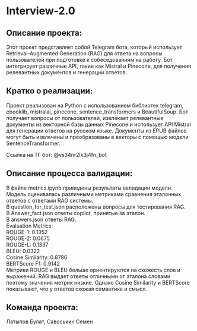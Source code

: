 # Interview-2.0
## Описание проекта:

Этот проект представляет собой Telegram бота, который использует Retrieval-Augmented Generation (RAG) для ответа на вопросы пользователей при подготовке к собеседованиям на работу. Бот интегрирует различные API, такие как Mistral и Pinecone, для получения релевантных документов и генерации ответов.

## Кратко о реализации:

Проект реализован на Python с использованием библиотек telegram, ebooklib, mistralai, pinecone, sentence_transformers и BeautifulSoup.
Бот получает вопросы от пользователей, извлекает релевантные документы из векторной базы данных Pinecone и использует API Mistral для генерации ответов на русском языке.
Документы из EPUB файлов могут быть извлечены и преобразованы в векторы с помощью модели SentenceTransformer.

Ссылка на ТГ бот: @vs34nr2lk3j4fn_bot

## Описание процесса валидации: 

В файле metrics.ipynb приведены результаты валидации модели. Модель оценивалась различными метриками сравнения эталонных ответов с ответами RAG системы. \
В question_for_test.json расположены вопросы для тестирования RAG. \
В Answer_fact.json ответы copilot, принятые за эталон. \
В answers.json ответы RAG. \
Evaluation Metrics: \
ROUGE-1: 0.1352 \
ROUGE-2: 0.0675 \
ROUGE-L: 0.1337 \
BLEU: 0.0322 \
Cosine Similarity: 0.8786 \
BERTScore F1: 0.9142 \
Метрики ROUGE и BLEU больше ориентируются на схожесть слов и выражений. RAG выдает ответы отличными от эталона словами поэтому значения метрик низкие. Однако Cosine Similarity и BERTScore показывают, что у ответов схожая семантика и смысл.

## Команда проекта:
Латыпов Булат,
Савоськин Семен
